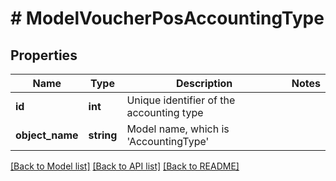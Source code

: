# # ModelVoucherPosAccountingType

## Properties

Name | Type | Description | Notes
------------ | ------------- | ------------- | -------------
**id** | **int** | Unique identifier of the accounting type |
**object_name** | **string** | Model name, which is &#39;AccountingType&#39; |

[[Back to Model list]](../../README.md#models) [[Back to API list]](../../README.md#endpoints) [[Back to README]](../../README.md)
